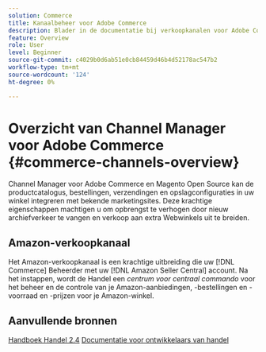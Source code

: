 ```yaml
---
solution: Commerce
title: Kanaalbeheer voor Adobe Commerce
description: Blader in de documentatie bij verkoopkanalen voor Adobe Commerce en Magento Open Source.
feature: Overview
role: User
level: Beginner
source-git-commit: c4029b0d6ab51e0cb84459d46b4d52178ac547b2
workflow-type: tm+mt
source-wordcount: '124'
ht-degree: 0%

---
```



# Overzicht van Channel Manager voor Adobe Commerce {#commerce-channels-overview}

Channel Manager voor Adobe Commerce en Magento Open Source kan de productcatalogus, bestellingen, verzendingen en opslagconfiguraties in uw winkel integreren met bekende marketingsites. Deze krachtige eigenschappen machtigen u om opbrengst te verhogen door nieuw archiefverkeer te vangen en verkoop aan extra Webwinkels uit te breiden.

## Amazon-verkoopkanaal

Het Amazon-verkoopkanaal is een krachtige uitbreiding die uw [!DNL Commerce] Beheerder met uw [!DNL Amazon Seller Central] account. Na het instappen, wordt de Handel een _centrum voor centraal commando_ voor het beheer en de controle van je Amazon-aanbiedingen, -bestellingen en -voorraad en -prijzen voor je Amazon-winkel.

## Aanvullende bronnen

[Handboek Handel 2.4](https://docs.magento.com/user-guide/)
[Documentatie voor ontwikkelaars van handel](https://devdocs.magento.com/)

